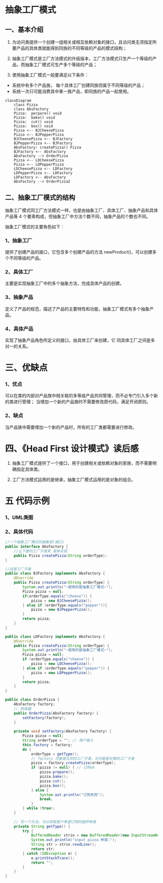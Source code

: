 # 抽象工厂模式
## 一、基本介绍

1. 为访问类提供一个创建一组相关或相互依赖对象的接口，且访问类无须指定所要产品的具体类就能得到同族的不同等级的产品的模式结构；

1. 抽象工厂模式是工厂方法模式的升级版本，工厂方法模式只生产一个等级的产品，而抽象工厂模式可生产多个等级的产品；

1. 使用抽象工厂模式一般要满足以下条件：
 - 系统中有多个产品族， 每个具体工厂创建同族但属于不同等级的产品；
 - 系统一次只可能消费其中某一族产品，即同族的产品一起使用。
```mermaid
classDiagram
    class Pizza
    class AbsFactory
    Pizza:  perpare() void
    Pizza:  bake() void
    Pizza:  cut() void 
    Pizza:  box() void
    Pizza <-- BJCheesePizza
    Pizza <-- BJPepperPizza
    BJCheesePizza <-- BJFactory
    BJPepperPizza <-- BJFactory
    AbsFactory: createPizza() Pizza
    BJFactory <-- AbsFactory
    AbsFactory --> OrderPizza
    Pizza <-- LDCheesePizza
    Pizza <-- LDPepperPizza
    LDCheesePizza <-- LDFactory
    LDPepperPizza <-- LDFactory
    LDFactory <-- AbsFactory
    AbsFactory --> OrderPizza2
```
## 二、抽象工厂模式的结构

 抽象工厂模式同工厂方法模式一样，也是由抽象工厂、具体工厂、抽象产品和具体产品等 4 个要素构成，但抽象工厂中方法个数不同，抽象产品的个数也不同。

 抽象工厂模式的主要角色如下：
 ### 1、抽象工厂
 提供了创建产品的接口，它包含多个创建产品的方法 newProduct()，可以创建多个不同等级的产品。

 ### 2、具体工厂
 主要是实现抽象工厂中的多个抽象方法，完成具体产品的创建。

 ###  3、抽象产品
 定义了产品的规范，描述了产品的主要特性和功能，抽象工厂模式有多个抽象产品。

 ### 4、具体产品
 实现了抽象产品角色所定义的接口，由具体工厂来创建，它 同具体工厂之间是多对一的关系。

 # 三、优缺点
 ### 1、优点
 可以在类的内部对产品族中相关联的多等级产品共同管理，而不必专门引入多个新的类进行管理；
 当增加一个新的产品族时不需要修改原代码，满足开闭原则。
 ### 2、缺点
 当产品族中需要增加一个新的产品时，所有的工厂类都需要进行修改。

 # 四、《Head First 设计模式》读后感
   1. 抽象工厂模式提供了一个接口，用于创建相关或依赖对象的家族，而不需要明确指定具体类。
   
   1. 工厂方法模式运用的是继承，抽象工厂模式运用的是对象的组合。

# 五 代码示例
### 1、UML类图

### 2、具体代码
```java
//一个抽象工厂模式的抽象层(接口)
public interface AbsFactory {
	//让下面的工厂子类来 具体实现
	public Pizza createPizza(String orderType);
}
```

```java
//这是工厂子类
public class BJFactory implements AbsFactory {
	@Override
	public Pizza createPizza(String orderType) {
		System.out.println("~使用的是抽象工厂模式~");
		Pizza pizza = null;
		if(orderType.equals("cheese")) {
			pizza = new BJCheesePizza();
		} else if (orderType.equals("pepper")){
			pizza = new BJPepperPizza();
		}
		return pizza;
	}
}
```
```java
public class LDFactory implements AbsFactory {
	@Override
	public Pizza createPizza(String orderType) {
		System.out.println("~使用的是抽象工厂模式~");
		Pizza pizza = null;
		if (orderType.equals("cheese")) {
			pizza = new LDCheesePizza();
		} else if (orderType.equals("pepper")) {
			pizza = new LDPepperPizza();
		}
		return pizza;
	}
}
```
```java
public class OrderPizza {
	AbsFactory factory;
	// 构造器
	public OrderPizza(AbsFactory factory) {
		setFactory(factory);
	}
 
	private void setFactory(AbsFactory factory) {
		Pizza pizza = null;
		String orderType = ""; // 用户输入
		this.factory = factory;
		do {
			orderType = getType();
			// factory 可能是北京的工厂子类，也可能是伦敦的工厂子类
			pizza = factory.createPizza(orderType);
			if (pizza != null) { // 订购ok
				pizza.prepare();
				pizza.bake();
				pizza.cut();
				pizza.box();
			} else {
				System.out.println("订购失败");
				break;
			}
		} while (true);
	}
 
	// 写一个方法，可以获取客户希望订购的披萨种类
	private String getType() {
		try {
			BufferedReader strin = new BufferedReader(new InputStreamReader(System.in));
			System.out.println("input pizza 种类:");
			String str = strin.readLine();
			return str;
		} catch (IOException e) {
			e.printStackTrace();
			return "";
		}
	}
}
```
